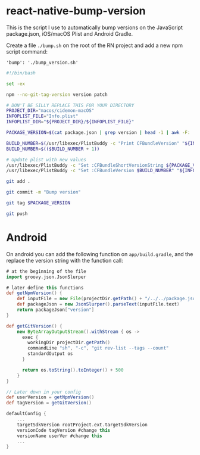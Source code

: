 # react-native-bump-version

This is the script I use to automatically bump versions on the JavaScript package.json, iOS/macOS Plist and Android Gradle.

Create a file `./bump.sh` on the root of the RN project and add a new npm script command:

```
'bump': './bump_version.sh'
```

```bash
#!/bin/bash

set -ex

npm --no-git-tag-version version patch

# DON'T BE SILLY REPLACE THIS FOR YOUR DIRECTORY
PROJECT_DIR="macos/cidemon-macOS"
INFOPLIST_FILE="Info.plist"
INFOPLIST_DIR="${PROJECT_DIR}/${INFOPLIST_FILE}"

PACKAGE_VERSION=$(cat package.json | grep version | head -1 | awk -F: '{ print $2 }' | sed 's/[\",]//g' | tr -d '[[:space:]]')

BUILD_NUMBER=$(/usr/libexec/PlistBuddy -c "Print CFBundleVersion" "${INFOPLIST_DIR}")
BUILD_NUMBER=$(($BUILD_NUMBER + 1))

# Update plist with new values
/usr/libexec/PlistBuddy -c "Set :CFBundleShortVersionString ${PACKAGE_VERSION}" "${INFOPLIST_DIR}"
/usr/libexec/PlistBuddy -c "Set :CFBundleVersion $BUILD_NUMBER" "${INFOPLIST_DIR}"

git add .

git commit -m "Bump version"

git tag $PACKAGE_VERSION

git push
```

# Android

On android you can add the following function on `app/build.gradle`, and the replace the version string with the function call:

```gradle
# at the beginning of the file
import groovy.json.JsonSlurper 

# later define this functions
def getNpmVersion() {
    def inputFile = new File(projectDir.getPath() + "/../../package.json")
    def packageJson = new JsonSlurper().parseText(inputFile.text)
    return packageJson["version"]
}

def getGitVersion() {
    new ByteArrayOutputStream().withStream { os ->
      exec {
        workingDir projectDir.getPath()
        commandLine "sh", "-c", "git rev-list --tags --count"
        standardOutput os
      }

      return os.toString().toInteger() + 500
    }
}

// Later down in your config
def userVersion = getNpmVersion()
def tagVersion = getGitVersion()

defaultConfig {
    ...
    targetSdkVersion rootProject.ext.targetSdkVersion
    versionCode tagVersion #change this
    versionName userVer #change this
    ...
}
```
